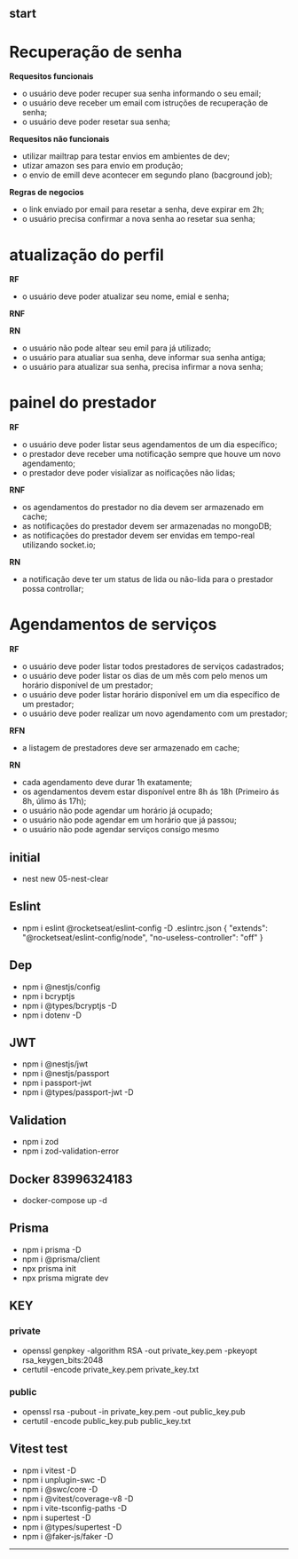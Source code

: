 ## start

# Recuperação de senha

**Requesitos funcionais**

- o usuário deve poder recuper sua senha informando o seu email;
- o usuário deve receber um email com istruções de recuperação de senha;
- o usuário deve poder resetar sua senha;

**Requesitos não funcionais**

- utilizar mailtrap para testar envios em ambientes de dev;
- utizar amazon ses para envio em produção;
- o envio de emill deve acontecer em segundo plano (bacground job);

**Regras de negocios**

- o link enviado por email para resetar a senha, deve expirar em 2h;
- o usuário precisa confirmar a nova senha ao resetar sua senha;

# atualização do perfil

**RF**

- o usuário deve poder atualizar seu nome, emial e senha;

**RNF**

**RN**

- o usuário não pode altear seu emil para já utilizado;
- o usuário para atualiar sua senha, deve informar sua senha antiga;
- o usuário para atualizar sua senha, precisa infirmar a nova senha;

# painel do prestador

**RF**

- o usuário deve poder listar seus agendamentos de um dia específico;
- o prestador deve receber uma notificação sempre que houve um novo agendamento;
- o prestador deve poder visializar as noificações não lidas;

**RNF**

- os agendamentos do prestador no dia devem ser armazenado em cache;
- as notificações do prestador devem ser armazenadas no mongoDB;
- as notificações do prestador devem ser envidas em tempo-real utilizando socket.io;

**RN**

- a notificação deve ter um status de lida ou não-lida para o prestador possa controllar;

# Agendamentos de serviços

**RF**

- o usuário deve poder listar todos prestadores de serviços cadastrados;
- o usuário deve poder listar os dias de um mês com pelo menos um horário disponível de um prestador;
- o usuário deve poder listar horário disponível em um dia específico de um prestador;
- o usuário deve poder realizar um novo agendamento com um prestador;

**RFN**

- a listagem de prestadores deve ser armazenado em cache;

**RN**

- cada agendamento deve durar 1h exatamente;
- os agendamentos devem estar disponível entre 8h ás 18h (Primeiro ás 8h, úlimo ás 17h);
- o usuário não pode agendar um horário já ocupado;
- o usuário não pode agendar em um horário que já passou;
- o usuário não pode agendar serviços consigo mesmo

## initial

- nest new 05-nest-clear

## Eslint

- npm i eslint @rocketseat/eslint-config -D
  .eslintrc.json
  {
  "extends": "@rocketseat/eslint-config/node",
  "no-useless-controller": "off"
  }

## Dep

- npm i @nestjs/config
- npm i bcryptjs
- npm i @types/bcryptjs -D
- npm i dotenv -D

## JWT

- npm i @nestjs/jwt
- npm i @nestjs/passport
- npm i passport-jwt
- npm i @types/passport-jwt -D

## Validation

- npm i zod
- npm i zod-validation-error

## Docker 83996324183

- docker-compose up -d

## Prisma

- npm i prisma -D
- npm i @prisma/client
- npx prisma init
- npx prisma migrate dev

## KEY

### private

- openssl genpkey -algorithm RSA -out private_key.pem -pkeyopt rsa_keygen_bits:2048
- certutil -encode private_key.pem private_key.txt

### public

- openssl rsa -pubout -in private_key.pem -out public_key.pub
- certutil -encode public_key.pub public_key.txt

## Vitest test

- npm i vitest -D
- npm i unplugin-swc -D
- npm i @swc/core -D
- npm i @vitest/coverage-v8 -D
- npm i vite-tsconfig-paths -D
- npm i supertest -D
- npm i @types/supertest -D
- npm i @faker-js/faker -D

****
